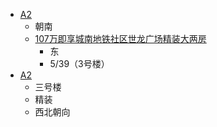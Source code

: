  - [A2](http://cd.fang.anjuke.com/huxing/251115-97938.html?from=loupan_index_plan_detail)
    - 朝南
    - [107万即享城南地铁社区世龙广场精装大两房](http://cd.fang.anjuke.com/fangyuan/9544652.html?from=loupan_index)
        - 东
        - 5/39（3号楼）
 - [A2](http://cd.focus.cn/loupan/113622/huxing48252.html#lp-nav)
    - 三号楼
    - 精装
    - 西北朝向